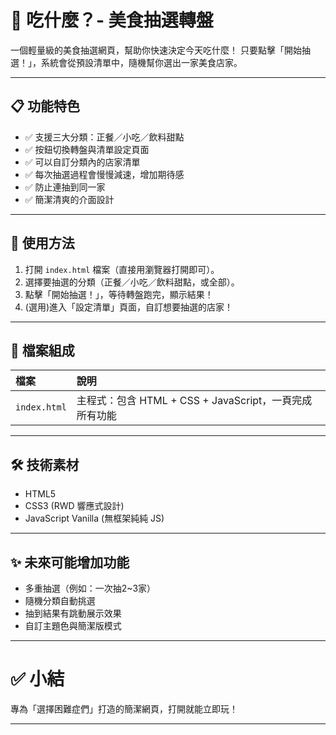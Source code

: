 # 🥒 吃什麼？- 美食抽選轉盤

一個輕量級的美食抽選網頁，幫助你快速決定今天吃什麼！
只要點擊「開始抽選！」，系統會從預設清單中，隨機幫你選出一家美食店家。

---

## 📋 功能特色

- ✅ 支援三大分類：正餐／小吃／飲料甜點
- ✅ 按鈕切換轉盤與清單設定頁面
- ✅ 可以自訂分類內的店家清單
- ✅ 每次抽選過程會慢慢減速，增加期待感
- ✅ 防止連抽到同一家
- ✅ 簡潔清爽的介面設計

---

## 🚀 使用方法

1. 打開 `index.html` 檔案（直接用瀏覽器打開即可）。
2. 選擇要抽選的分類（正餐／小吃／飲料甜點，或全部）。
3. 點擊「開始抽選！」，等待轉盤跑完，顯示結果！
4. (選用)進入「設定清單」頁面，自訂想要抽選的店家！

---

## 💪 檔案組成

| 檔案 | 說明 |
|:--|:--|
| `index.html` | 主程式：包含 HTML + CSS + JavaScript，一頁完成所有功能 |

---

## 🛠 技術素材

- HTML5
- CSS3 (RWD 響應式設計)
- JavaScript Vanilla (無框架純純 JS)

---

## ✨ 未來可能增加功能

- 多重抽選（例如：一次抽2~3家）
- 隨機分類自動挑選
- 抽到結果有跳動展示效果
- 自訂主題色與簡潔版模式

---

# ✅ 小結

專為「選擇困難症們」打造的簡潔網頁，打開就能立即玩！

---
